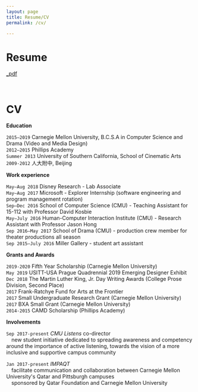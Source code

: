 ```yaml
---
layout: page
title: Resume/CV
permalink: /cv/

---
```


# Resume 
[_pdf](/assets/joycewang_0107.pdf)

<br>

# CV

**Education**

`2015–2019` Carnegie Mellon University, B.C.S.A in Computer Science and Drama (Video and Media Design)  
`2012–2015` Phillips Academy  
`Summer 2013` University of Southern California, School of Cinematic Arts  
`2009-2012` 人大附中, Beijing

**Work experience**

`May–Aug 2018` Disney Research - Lab Associate  
`May–Aug 2017` Microsoft - Explorer Internship (software engineering and program management rotation)  
`Sep–Dec 2016` School of Computer Science (CMU) - Teaching Assistant for 15-112 with Professor David Kosbie  
`May–July 2016` Human-Computer Interaction Institute (CMU) - Research Assistant with Professor Jason Hong  
`Sep 2016–May 2017` School of Drama (CMU) - production crew member for theater productions all season  
`Sep 2015–July 2016` Miller Gallery - student art assistant  

**Grants and Awards**

`2019-2020` Fifth Year Scholarship (Carnegie Mellon University)  
`May 2019` USITT-USA Prague Quadrennial 2019 Emerging Designer Exhibit  
`Dec 2018` The Martin Luther King, Jr. Day Writing Awards (College Prose Division, Second Place)  
`2017` Frank-Ratchye Fund for Arts at the Frontier  
`2017` Small Undergraduate Research Grant (Carnegie Mellon University)  
`2017` BXA Small Grant (Carnegie Mellon University)  
`2014-2015` CAMD Scholarship (Phillips Academy)  

**Involvements**

`Sep 2017-present` *CMU Listens* co-director  
&emsp;new student initiative dedicated to spreading awareness and competency around the importance of active listening, towards the vision of a more inclusive and supportive campus community 

`Jan 2017-present` *IMPAQT*  
&emsp;facilitate communication and collaboration between Carnegie Mellon University's Qatar and Pittsburgh campuses  
&emsp;sponsored by Qatar Foundation and Carnegie Mellon University